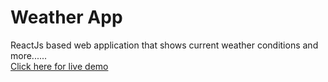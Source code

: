 # Weather App
ReactJs based web application that shows current weather conditions and more......</br>
<a href="https://pawaradarsh.dev/Weather_app/" target="_blank">Click here for live demo</a>
